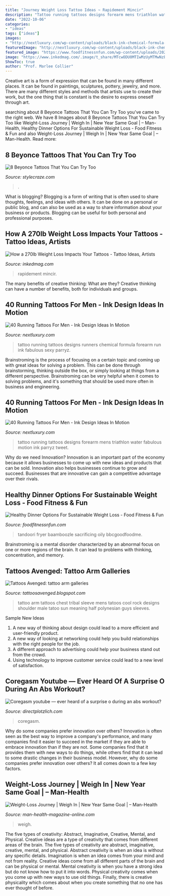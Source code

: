```yaml
---
title: "Journey Weight Loss Tattoo Ideas ~ Rapidement Mincir"
description: "Tattoo running tattoos designs forearm mens triathlon water fabulous motion ink parryz tweet"
date: "2022-10-06"
categories:
- "ideas"
tags: ["ideas"]
images:
- "http://nextluxury.com/wp-content/uploads/black-ink-chemical-formula-runners-high-male-inner-forearm-tattoo-design-ideas.jpg"
featuredImage: "http://nextluxury.com/wp-content/uploads/black-ink-chemical-formula-runners-high-male-inner-forearm-tattoo-design-ideas.jpg"
featured_image: "https://www.foodfitnessnfun.com/wp-content/uploads/2021/01/Healthy-Dinner-Options-For-Sustainable-Weight-Loss.jpg"
image: "https://www.inkedmag.com/.image/t_share/MTcwODU0MTIwMzUyMTMwNzEx/splattard-fb.jpg"
ShowToc: true
author: "Prof. Marlee Collier"
---
```



Creative art is a form of expression that can be found in many different places. It can be found in paintings, sculptures, pottery, jewelry, and more. There are many different styles and methods that artists use to create their work, but the one thing that is constant is the desire to express oneself through art.

	

		
searching about 8 Beyonce Tattoos That You Can Try Too you've came to the right web. We have 8 Images about 8 Beyonce Tattoos That You Can Try Too like Weight-Loss Journey | Weigh In | New Year Same Goal | – Man-Health, Healthy Dinner Options For Sustainable Weight Loss - Food Fitness &amp; Fun and also Weight-Loss Journey | Weigh In | New Year Same Goal | – Man-Health. Read more:
		
    
## 8 Beyonce Tattoos That You Can Try Too

<img loading=lazy src="https://cdn2.stylecraze.com/wp-content/uploads/2013/11/8-Beyonce-Tattoos-That-You-Can-Try-Too.jpg" onerror="this.onerror=null;this.src='https://tse2.mm.bing.net/th?id=OIP.5EbVkwbBbTIaGx2-uas3qgHaIV&amp;pid=15.1';" alt="8 Beyonce Tattoos That You Can Try Too">

_Source: stylecraze.com_

>. 

	

What is blogging?
Blogging is a form of writing that is often used to share thoughts, feelings, and ideas with others. It can be done on a personal or public blog, and can also be used as a way to share information about your business or products. Blogging can be useful for both personal and professional purposes.

    
## How A 270lb Weight Loss Impacts Your Tattoos - Tattoo Ideas, Artists

<img loading=lazy src="https://www.inkedmag.com/.image/t_share/MTcwODU0MTIwMzUyMTMwNzEx/splattard-fb.jpg" onerror="this.onerror=null;this.src='https://tse3.mm.bing.net/th?id=OIP.M8W8dGbRM8gDIVDdYuw1NwHaD4&amp;pid=15.1';" alt="How a 270lb Weight Loss Impacts Your Tattoos - Tattoo Ideas, Artists">

_Source: inkedmag.com_

>rapidement mincir. 

	

The many benefits of creative thinking: What are they?
Creative thinking can have a number of benefits, both for individuals and groups.

    
## 40 Running Tattoos For Men - Ink Design Ideas In Motion

<img loading=lazy src="http://nextluxury.com/wp-content/uploads/black-ink-chemical-formula-runners-high-male-inner-forearm-tattoo-design-ideas.jpg" onerror="this.onerror=null;this.src='https://tse3.mm.bing.net/th?id=OIP.4tOtKtf8wuTJLmF3QpcgZAHaHa&amp;pid=15.1';" alt="40 Running Tattoos For Men - Ink Design Ideas In Motion">

_Source: nextluxury.com_

>tattoo running tattoos designs runners chemical formula forearm run ink fabulous sexy parryz. 

	

Brainstroming is the process of focusing on a certain topic and coming up with great ideas for solving a problem. This can be done through brainstorming, thinking outside the box, or simply looking at things from a different perspective. Brainstroming can be very helpful when it comes to solving problems, and it's something that should be used more often in business and engineering.

    
## 40 Running Tattoos For Men - Ink Design Ideas In Motion

<img loading=lazy src="http://nextluxury.com/wp-content/uploads/water-color-triathlon-mens-forearm-tattoo.jpg" onerror="this.onerror=null;this.src='https://tse2.mm.bing.net/th?id=OIP.TJIvHhoLQjFSBQKi-ygLDgHaHa&amp;pid=15.1';" alt="40 Running Tattoos For Men - Ink Design Ideas In Motion">

_Source: nextluxury.com_

>tattoo running tattoos designs forearm mens triathlon water fabulous motion ink parryz tweet. 

	

Why do we need Innovation?
Innovation is an important part of the economy because it allows businesses to come up with new ideas and products that can be sold. Innovation also helps businesses continue to grow and succeed. Businesses that are innovative can gain a competitive advantage over their rivals.

    
## Healthy Dinner Options For Sustainable Weight Loss - Food Fitness &amp; Fun

<img loading=lazy src="https://www.foodfitnessnfun.com/wp-content/uploads/2021/01/Healthy-Dinner-Options-For-Sustainable-Weight-Loss.jpg" onerror="this.onerror=null;this.src='https://tse2.mm.bing.net/th?id=OIP.dWjUNLE5uzxstwCBk4EryAHaGu&amp;pid=15.1';" alt="Healthy Dinner Options For Sustainable Weight Loss - Food Fitness &amp; Fun">

_Source: foodfitnessnfun.com_

>tandoori fryer baamboozle sacrificing oily bbcgoodfoodme. 

	

Brainstroming is a mental disorder characterized by an abnormal focus on one or more regions of the brain. It can lead to problems with thinking, concentration, and memory.

    
## Tattoos Avenged: Tattoo Arm Galleries

<img loading=lazy src="http://2.bp.blogspot.com/-vUjBSSGKQYI/ThYJqnaDiuI/AAAAAAAAAJg/u4b3AkPwUGo/s1600/27_tribal-rock-styled-tattoo-on-arm-and-chest_540x550.jpg" onerror="this.onerror=null;this.src='https://tse4.mm.bing.net/th?id=OIP.wqOOMYgYN-o6jZrRCOQHggHaHi&amp;pid=15.1';" alt="Tattoos Avenged: tattoo arm galleries">

_Source: tattoosavenged.blogspot.com_

>tattoo arm tattoos chest tribal sleeve mens tatoos cool rock designs shoulder male tatoo sun meaning half polynesian guys sleeves. 

	

Sample New Ideas
1. A new way of thinking about design could lead to a more efficient and user-friendly product.
2. A new way of looking at networking could help you build relationships with the right people for the job.
3. A different approach to advertising could help your business stand out from the crowd.
4. Using technology to improve customer service could lead to a new level of satisfaction.

    
## Coregasm Youtube — Ever Heard Of A Surprise O During An Abs Workout?

<img loading=lazy src="https://directplotzlich.com/seld/MLE41qcVxcWN9x6HCuIi-gHaFj.jpg" onerror="this.onerror=null;this.src='https://tse1.mm.bing.net/th?id=OIP.KW0yLf-QSsr2HqnglEGRvgAAAA&amp;pid=15.1';" alt="Coregasm youtube — ever heard of a surprise o during an abs workout?">

_Source: directplotzlich.com_

>coregasm. 

	

Why do some companies prefer innovation over others?
Innovation is often seen as the best way to improve a company's performance, and many companies find it easier to succeed in the market if they are able to embrace innovation than if they are not. Some companies find that it provides them with new ways to do things, while others find that it can lead to some drastic changes in their business model. However, why do some companies prefer innovation over others? It all comes down to a few key factors.

    
## Weight-Loss Journey | Weigh In | New Year Same Goal | – Man-Health

<img loading=lazy src="https://man-health-magazine-online.com/wp-content/uploads/2020/01/Weight-Loss-Journey-Weigh-In-New-Year-Same-Goal-scaled.jpg" onerror="this.onerror=null;this.src='https://tse1.mm.bing.net/th?id=OIP.-WtTVqiNE0e9P19KfhNazwHaEK&amp;pid=15.1';" alt="Weight-Loss Journey | Weigh In | New Year Same Goal | – Man-Health">

_Source: man-health-magazine-online.com_

>weigh. 

	

The five types of creativity: Abstract, Imaginative, Creative, Mental, and Physical.
Creative ideas are a type of creativity that comes from different areas of the brain. The five types of creativity are abstract, imaginative, creative, mental, and physical. Abstract creativity is when an idea is without any specific details. Imagination is when an idea comes from your mind and not from reality. Creative ideas come from all different parts of the brain and can be physical or mental. Mental creativity is when you have a strong idea but do not know how to put it into words. Physical creativity comes when you come up with new ways to use old things. Finally, there is creative physicality which comes about when you create something that no one has ever thought of before.

